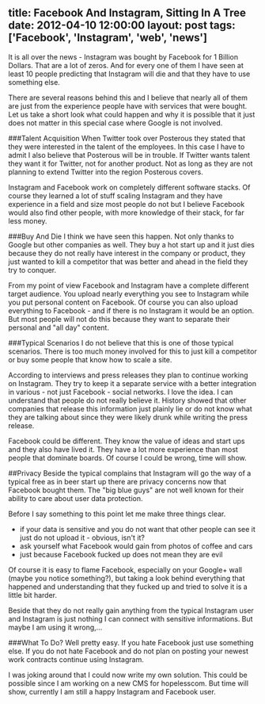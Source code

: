 title: Facebook And Instagram, Sitting In A Tree
date: 2012-04-10 12:00:00
layout: post
tags: ['Facebook', 'Instagram', 'web', 'news']
---
It is all over the news - Instagram was bought by Facebook for 1 Billion
Dollars. That are a lot of zeros. And for every one of them I have seen
at least 10 people predicting that Instagram will die and that they have
to use something else.
<!--MORE-->

There are several reasons behind this and I believe that nearly all of 
them are just
from the experience people have with services that were bought. Let us
take a short look what could happen and why it is possible that it just
does not matter in this special case where Google is not involved.

###Talent Acquisition
When Twitter took over Posterous they stated that they were interested
in the talent of the employees. In this case I have to admit I also
believe that Posterous will be in trouble. If Twitter wants talent they
want it for Twitter, not for another product. Not as long as they are
not planning to extend Twitter into the region Posterous covers.

Instagram and Facebook work on completely different software stacks.
Of course they learned a lot of stuff scaling Instagram and they have
experience in a field and size most people do not but I believe Facebook
would also find other people, with more knowledge of their stack, for
far less money.

###Buy And Die
I think we have seen this happen. Not only thanks to Google but other
companies as well. They buy a hot start up and it just dies because they
do not really have interest in the company or product, they just wanted
to kill a competitor that was better and ahead in the field they try
to conquer.

From my point of view Facebook and Instagram have a complete different
target audience. You upload nearly everything you see to Instagram while
you put personal content on Facebook. Of course you can also upload
everything to Facebook - and if there is no Instagram it would be an
option. But most people will not do this because they want to separate
their personal and "all day" content.

###Typical Scenarios
I do not believe that this is one of those typical scenarios. There is too
much money involved for this to just kill a competitor or buy some people
that know how to scale a site.

According to interviews and press releases they plan to continue working
on Instagram. They try to keep it a separate service with a better
integration in various - not just Facebook - social networks. I love the
idea. I can understand that people do not really believe it. History showed
that other companies that release this information just plainly lie or
do not know what they are talking about since they were likely drunk while
writing the press release.

Facebook could be different. They know the value of ideas and start ups
and they also have lived it. They have a lot more experience than most
people that dominate boards. Of course I could be wrong, time will show.

##Privacy
Beside the typical complains that Instagram will go the way of a typical
free as in beer start up there are privacy concerns now that Facebook
bought them. The "big blue guys" are not well known for their ability
to care about user data protection.

Before I say something to this point let me make three things clear.

  * if your data is sensitive and you do not want that other people can
    see it just do not upload it - obvious, isn't it?
  * ask yourself what Facebook would gain from photos of coffee and cars
  * just because Facebook fucked up does not mean they are evil

Of course it is easy to flame Facebook, especially on your Google+ wall
(maybe you notice something?), but taking a look behind everything that
happened and understanding that they fucked up and tried to solve it
is a little bit harder.

Beside that they do not really gain anything from the typical Instagram
user and Instagram is just nothing I can connect with sensitive
informations. But maybe I am using it wrong,...

###What To Do?
Well pretty easy. If you hate Facebook just use something else. If you
do not hate Facebook and do not plan on posting your newest work 
contracts continue using Instagram.

I was joking around that I could now write my own solution. This could
be possible since I am working on a new CMS for hopelesscom. But time will 
show, currently I am still a happy Instagram and Facebook user.